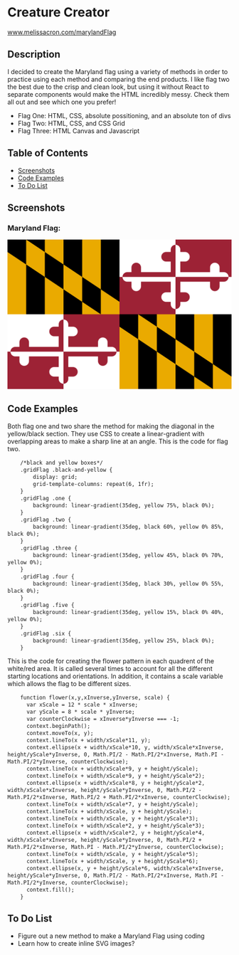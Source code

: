 # Creature Creator

<a href="https:www.melissacron.com/marylandFlag">www.melissacron.com/marylandFlag</a>

## Description
I decided to create the Maryland flag using a variety of methods in order to practice 
using each method and comparing the end products. I like flag two the best due to the 
crisp and clean look, but using it without React to separate components would make the 
HTML incredibly messy. Check them all out and see which one you prefer!

<ul>
    <li>Flag One: HTML, CSS, absolute possitioning, and an absolute ton of divs</li>
    <li>Flag Two: HTML, CSS, and CSS Grid</li>
    <li>Flag Three: HTML Canvas and Javascript</li>
</ul>

## Table of Contents
- [Screenshots](#screenshots)
- [Code Examples](#code-examples)
- [To Do List](#to-do-list)

## Screenshots
### Maryland Flag:
![](../../../public/assets/images/marylandFlag.svg)

## Code Examples
Both flag one and two share the method for making the diagonal in the yellow/black section. They use CSS to create a linear-gradient with overlapping areas to make a sharp line at an angle. This is the code for flag two.
```agsl
    /*black and yellow boxes*/
    .gridFlag .black-and-yellow {
        display: grid;
        grid-template-columns: repeat(6, 1fr);
    }
    .gridFlag .one {
        background: linear-gradient(35deg, yellow 75%, black 0%);
    }
    .gridFlag .two {
        background: linear-gradient(35deg, black 60%, yellow 0% 85%, black 0%);
    }
    .gridFlag .three {
        background: linear-gradient(35deg, yellow 45%, black 0% 70%, yellow 0%);
    }
    .gridFlag .four {
        background: linear-gradient(35deg, black 30%, yellow 0% 55%, black 0%);
    }
    .gridFlag .five {
        background: linear-gradient(35deg, yellow 15%, black 0% 40%, yellow 0%);
    }
    .gridFlag .six {
        background: linear-gradient(35deg, yellow 25%, black 0%);
    }
```
This is the code for creating the flower pattern in each quadrent of the white/red area. It is called several times to account for all the different starting locations and orientations. In addition, it contains a scale variable which allows the flag to be different sizes.
```agsl
    function flower(x,y,xInverse,yInverse, scale) {
      var xScale = 12 * scale * xInverse;
      var yScale = 8 * scale * yInverse;
      var counterClockwise = xInverse*yInverse === -1;
      context.beginPath();
      context.moveTo(x, y);
      context.lineTo(x + width/xScale*11, y);
      context.ellipse(x + width/xScale*10, y, width/xScale*xInverse, height/yScale*yInverse, 0, Math.PI/2 - Math.PI/2*xInverse, Math.PI - Math.PI/2*yInverse, counterClockwise);
      context.lineTo(x + width/xScale*9, y + height/yScale);
      context.lineTo(x + width/xScale*9, y + height/yScale*2);
      context.ellipse(x + width/xScale*8, y + height/yScale*2, width/xScale*xInverse, height/yScale*yInverse, 0, Math.PI/2 - Math.PI/2*xInverse, Math.PI/2 + Math.PI/2*xInverse, counterClockwise);
      context.lineTo(x + width/xScale*7, y + height/yScale);
      context.lineTo(x + width/xScale, y + height/yScale);
      context.lineTo(x + width/xScale, y + height/yScale*3);
      context.lineTo(x + width/xScale*2, y + height/yScale*3);
      context.ellipse(x + width/xScale*2, y + height/yScale*4, width/xScale*xInverse, height/yScale*yInverse, 0, Math.PI/2 + Math.PI/2*xInverse, Math.PI - Math.PI/2*yInverse, counterClockwise);
      context.lineTo(x + width/xScale, y + height/yScale*5);
      context.lineTo(x + width/xScale, y + height/yScale*6);
      context.ellipse(x, y + height/yScale*6, width/xScale*xInverse, height/yScale*yInverse, 0, Math.PI/2 - Math.PI/2*xInverse, Math.PI - Math.PI/2*yInverse, counterClockwise);
      context.fill();
    }
```

## To Do List
- Figure out a new method to make a Maryland Flag using coding
- Learn how to create inline SVG images?
